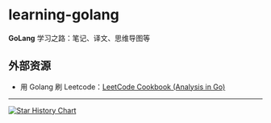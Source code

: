 # learning-golang
**GoLang** 学习之路：笔记、译文、思维导图等


## 外部资源
- 用 Golang 刷 Leetcode：[LeetCode Cookbook (Analysis in Go)](https://books.halfrost.com/leetcode/)

---
[![Star History Chart](https://api.star-history.com/svg?repos=ictar/learning-golang&type=Date)](https://star-history.com/?utm_source=bestxtools.com#ictar/learning-golang&Date)
